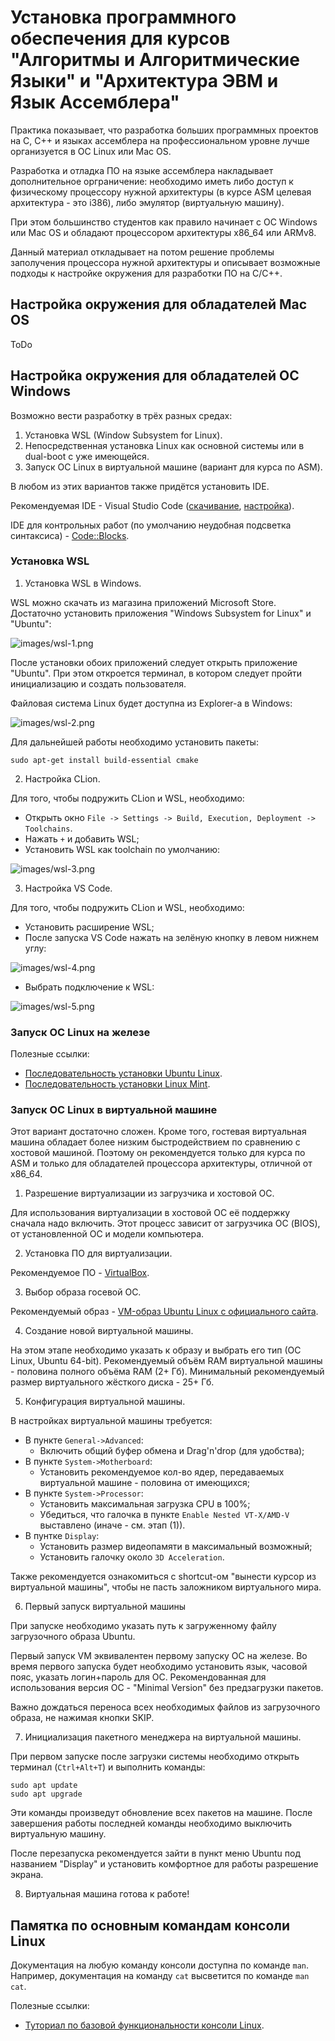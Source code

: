 # Установка программного обеспечения для курсов "Алгоритмы и Алгоритмические Языки" и "Архитектура ЭВМ и Язык Ассемблера"

Практика показывает, что разработка больших программных проектов на C, C++ и языках ассемблера на профессиональном уровне лучше организуется в OC Linux или Mac OS.

Разработка и отладка ПО на языке ассемблера накладывает дополнительное орграничение: необходимо иметь либо доступ к физическому процессору нужной архитектуры (в курсе ASM целевая архитектура - это i386), либо эмулятор (виртуальную машину).

При этом большинство студентов как правило начинает с ОС Windows или Mac OS и обладают процессором архитектуры x86_64 или ARMv8.

Данный материал откладывает на потом решение проблемы заполучения процессора нужной архитектуры и описывает возможные подходы к настройке окружения для разработки ПО на C/C++.

## Настройка окружения для обладателей Mac OS

ToDo

## Настройка окружения для обладателей OC Windows

Возможно вести разработку в трёх разных средах:
1. Установка WSL (Window Subsystem for Linux).
2. Непосредственная установка Linux как основной системы или в dual-boot с уже имеющейся.
3. Запуск ОС Linux в виртуальной машине (вариант для курса по ASM).

В любом из этих вариантов также придётся установить IDE.

Рекомендуемая IDE - Visual Studio Code ([скачивание](https://code.visualstudio.com/download), [настройка](https://code.visualstudio.com/docs/languages/cpp)).

IDE для контрольных работ (по умолчанию неудобная подсветка синтаксиса) - [Code::Blocks](https://www.codeblocks.org/downloads/).

### Установка WSL

1. Установка WSL в Windows.

WSL можно скачать из магазина приложений Microsoft Store.
Достаточно установить приложения "Windows Subsystem for Linux" и "Ubuntu":

![images/wsl-1.png](images/wsl-1.png)

После установки обоих приложений следует открыть приложение "Ubuntu".
При этом откроется терминал, в котором следует пройти инициализацию и создать пользователя.

Файловая система Linux будет доступна из Explorer-а в Windows:

![images/wsl-2.png](images/wsl-2.png)

Для дальнейшей работы необходимо установить пакеты:
```
sudo apt-get install build-essential cmake
```

2. Настройка CLion.

Для того, чтобы подружить CLion и WSL, необходимо:
- Открыть окно `File -> Settings -> Build, Execution, Deployment -> Toolchains`.
- Нажать `+` и добавить WSL;
- Установить WSL как toolchain по умолчанию:

![images/wsl-3.png](images/wsl-3.png)

3. Настройка VS Code.

Для того, чтобы подружить CLion и WSL, необходимо:
- Установить расширение WSL;
- После запуска VS Code нажать на зелёную кнопку в левом нижнем углу:

![images/wsl-4.png](images/wsl-4.png)

- Выбрать подключение к WSL:

![images/wsl-5.png](images/wsl-5.png)

### Запуск ОС Linux на железе

Полезные ссылки:
- [Последовательность установки Ubuntu Linux](https://ubuntu.com/tutorials/install-ubuntu-desktop#1-overview).
- [Последовательность установки Linux Mint](https://linuxmint-installation-guide.readthedocs.io/en/latest/).

### Запуск ОС Linux в виртуальной машине

Этот вариант достаточно сложен. Кроме того, гостевая виртуальная машина обладает более низким быстродействием по сравнению с хостовой машиной. Поэтому он рекомендуется только для курса по ASM и только для обладателей процессора архитектуры, отличной от x86_64.

1. Разрешение виртуализации из загрузчика и хостовой ОС.

Для использования виртуализации в хостовой ОС её поддержку сначала надо включить.
Этот процесс зависит от загрузчика ОС (BIOS), от установленной ОС и модели компьютера.

2. Установка ПО для виртуализации.

Рекомендуемое ПО - [VirtualBox](https://www.virtualbox.org/wiki/Downloads).

3. Выбор образа госевой ОС.

Рекомендуемый образ - [VM-образ Ubuntu Linux c официального сайта](https://xubuntu.org/download/).

4. Создание новой виртуальной машины.

На этом этапе необходимо указать к образу и выбрать его тип (ОС Linux, Ubuntu 64-bit).
Рекомендуемый объём RAM виртуальной машины - половина полного объёма RAM (2+ Гб).
Минимальный рекомендуемый размер виртуального жёсткого диска - 25+ Гб.

5. Конфигурация виртуальной машины.

В настройках виртуальной машины требуется:
- В пункте `General->Advanced`:
	- Включить общий буфер обмена и Drag'n'drop (для удобства);
- В пункте `System->Motherboard`:
	- Установить рекомендуемое кол-во ядер, передаваемых виртуальной машине - половина от имеющихся;
- В пункте `System->Processor`:
	- Установить максимальная загрузка CPU в 100%;
	- Убедиться, что галочка в пункте `Enable Nested VT-X/AMD-V` выставлено (иначе - см. этап (1)).
- В пунтке `Display`:
	- Установить размер видеопамяти в максимальный возможный;
	- Установить галочку около `3D Acceleration`.

Также рекомендуется ознакомиться с shortcut-ом "вынести курсор из виртуальной машины", чтобы не пасть заложником виртуального мира.

6. Первый запуск виртуальной машины

При запуске необходимо указать путь к загруженному файлу загрузочного образа Ubuntu.

Первый запуск VM эквивалентен первому запуску ОС на железе.
Во время первого запуска будет необходимо установить язык, часовой пояс, указать логин+пароль для ОС.
Рекомендованная для использования версия ОС - "Minimal Version" без предзагрузки пакетов.

Важно дождаться переноса всех необходимых файлов из загрузочного образа, не нажимая кнопки SKIP.

7. Инициализация пакетного менеджера на виртуальной машины.

При первом запуске после загрузки системы необходимо открыть терминал (`Ctrl+Alt+T`) и выполнить команды:
```shell
sudo apt update
sudo apt upgrade
```
Эти команды произведут обновление всех пакетов на машине.
После завершения работы последней команды необходимо выключить виртуальную машину.

После перезапуска рекомендуется зайти в пункт меню Ubuntu под названием "Display" и установить комфортное для работы разрешение экрана.

8. Виртуальная машина готова к работе!

## Памятка по основным командам консоли Linux

Документация на любую команду консоли доступна по команде `man`.
Например, документация на команду `cat` высветится по команде `man cat`.

Полезные ссылки:
- [Туториал по базовой функциональности консоли Linux](https://ubuntu.com/tutorials/command-line-for-beginners#1-overview).
